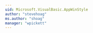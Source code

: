 ```yaml
---
uid: Microsoft.VisualBasic.AppWinStyle
author: "stevehoag"
ms.author: "shoag"
manager: "wpickett"
---
```

